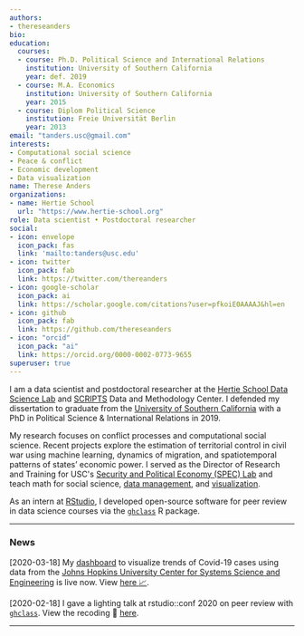 ```yaml
---
authors:
- thereseanders
bio:
education:
  courses:
  - course: Ph.D. Political Science and International Relations
    institution: University of Southern California
    year: def. 2019
  - course: M.A. Economics
    institution: University of Southern California
    year: 2015
  - course: Diplom Political Science
    institution: Freie Universität Berlin
    year: 2013
email: "tanders.usc@gmail.com"
interests:
- Computational social science
- Peace & conflict
- Economic development
- Data visualization
name: Therese Anders
organizations:
- name: Hertie School
  url: "https://www.hertie-school.org"
role: Data scientist • Postdoctoral researcher
social:
- icon: envelope
  icon_pack: fas
  link: 'mailto:tanders@usc.edu'
- icon: twitter
  icon_pack: fab
  link: https://twitter.com/thereanders
- icon: google-scholar
  icon_pack: ai
  link: https://scholar.google.com/citations?user=pfkoiE0AAAAJ&hl=en
- icon: github
  icon_pack: fab
  link: https://github.com/thereseanders
- icon: "orcid"
  icon_pack: "ai"
  link: https://orcid.org/0000-0002-0773-9655
superuser: true
---
```


I am a data scientist and postdoctoral researcher at the [Hertie School Data Science Lab](https://www.hertie-school.org/en/datasciencelab/) and [SCRIPTS](https://www.scripts-berlin.eu) Data and Methodology Center. I defended my dissertation to graduate from the [University of Southern California](https://dornsife.usc.edu/poir/) with a PhD in Political Science & International Relations in 2019. 

My research focuses on conflict processes and computational social science. Recent projects explore the estimation of territorial control in civil war using machine learning, dynamics of migration, and spatiotemporal patterns of states’ economic power. I served as the Director of Research and Training for USC's [Security and Political Economy (SPEC) Lab](http://uscspec.org) and teach math for social science, [data management](https://github.com/thereseanders/Workshop-DataManagement-tidyverse), and [visualization](https://github.com/thereseanders/workshop-dataviz-fsu).

As an intern at [RStudio](https://www.rstudio.com), I developed open-source software  for peer review in data science courses via the [`ghclass`](https://rundel.github.io/ghclass/articles/peer.html) R package. 



---
### News

[2020-03-18] My [dashboard](https://thereseanders.shinyapps.io/covid19_dash/) to visualize trends of Covid-19 cases using data from the [Johns Hopkins University Center for Systems Science and Engineering](https://github.com/CSSEGISandData/COVID-19) is live now. View [here :chart_with_upwards_trend:](https://thereseanders.shinyapps.io/covid19_dash/).

[2020-02-18] I gave a lighting talk at rstudio::conf 2020 on peer review with [`ghclass`]((https://rundel.github.io/ghclass/articles/peer.html)). View the recoding :movie_camera: [here](https://resources.rstudio.com/rstudio-conf-2020/lightning-talk-therese-anders).

---